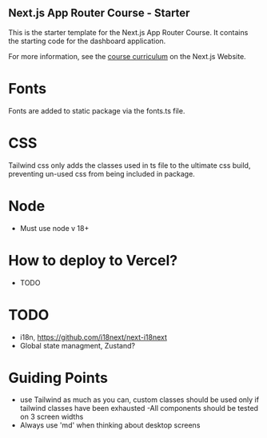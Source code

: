 ## Next.js App Router Course - Starter

This is the starter template for the Next.js App Router Course. It contains the starting code for the dashboard application.

For more information, see the [course curriculum](https://nextjs.org/learn) on the Next.js Website.


# Fonts
Fonts are added to static package via the fonts.ts file.

# CSS
Tailwind css only adds the classes used in ts file to the ultimate css build, preventing un-used css from being included in package.

# Node
- Must use node v 18+

# How to deploy to Vercel?
- TODO


# TODO
- i18n, https://github.com/i18next/next-i18next
- Global state managment, Zustand?


# Guiding Points
- use Tailwind as much as you can, custom classes should be used only if tailwind classes have been exhausted
-All components should be tested on 3 screen widths
- Always use 'md' when thinking about desktop screens